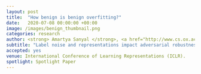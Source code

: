 ```yaml
---
layout: post
title:  "How benign is benign overfitting?"
date:   2020-07-08 00:00:00 +00:00
image: /images/benign_thumbnail.png
categories: research
author: <strong> Amartya Sanyal </strong>, <a href="http://www.cs.ox.ac.uk/people/varun.kanade/myindex.html"> Varun Kanade</a>, <a href="https://puneetkdokania.github.io/">Puneet Dokania</a>, <a href="https://www.robots.ox.ac.uk/~phst/">Philip H.S. Torr</a>
subtitle: "Label noise and representations impact adversarial robustness"
accepted: yes
venue: International Conference of Learning Representations (ICLR).
spotlight: Spotlight Paper
---
```

